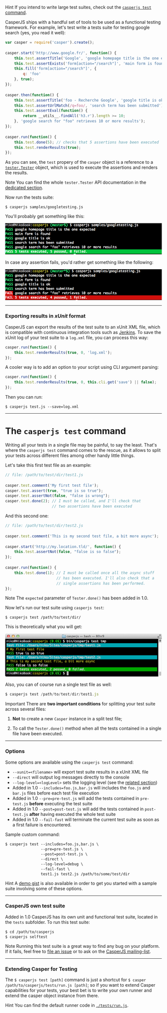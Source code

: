 <span class="label label-info">Hint</span>
If you intend to write large test suites, check out the [`casperjs test` command](#casper-test-command).

CasperJS ships with a handful set of tools to be used as a functional
testing framework. For example, let's test write a tests suite for
testing google search (yes, you read it well):

```javascript
var casper = require('casper').create();

casper.start('http://www.google.fr/', function() {
    this.test.assertTitle('Google', 'google homepage title is the one expected');
    this.test.assertExists('form[action="/search"]', 'main form is found');
    this.fill('form[action="/search"]', {
        q: 'foo'
    }, true);
});

casper.then(function() {
    this.test.assertTitle('foo - Recherche Google', 'google title is ok');
    this.test.assertUrlMatch(/q=foo/, 'search term has been submitted');
    this.test.assertEval(function() {
        return __utils__.findAll('h3.r').length >= 10;
    }, 'google search for "foo" retrieves 10 or more results');
});

casper.run(function() {
    this.test.done(5); // checks that 5 assertions have been executed
    this.test.renderResults(true);
});
```

As you can see, the `test` propery of the `casper` object is a reference to
a [`tester.Tester`](api.html#tester) object, which is used to execute the
assertions and renders the results.

<span class="label label-info">Note</span>
You can find the whole `tester.Tester` API documentation in the [dedicated section](api.html#tester).

Now run the tests suite:

```
$ casperjs samples/googletesting.js
```

You'll probably get something like this:

![capture](images/testsuiteok.png)

In case any assertion fails, you'd rather get something like the
following:

![capture](images/testsuitefail.png)

* * * * *

### Exporting results in *xUnit* format

CasperJS can export the results of the test suite to an xUnit XML file,
which is compatible with continuous integration tools such as
[Jenkins](http://jenkins-ci.org/). To save the xUnit log of your test
suite to a `log.xml` file, you can process this way:

```javascript
casper.run(function() {
    this.test.renderResults(true, 0, 'log.xml');
});
```

A cooler way is to add an option to your script using CLI argument
parsing:

```javascript
casper.run(function() {
    this.test.renderResults(true, 0, this.cli.get('save') || false);
});
```

Then you can run:

```
$ casperjs test.js --save=log.xml
```

* * * * *

<h1 id="casper-test-command">The <code>casperjs test</code> command</h1>

Writing all your tests in a single file may be painful, to say the least. That's where the
`casperjs test` command comes to the rescue, as it allows to split your tests across different
files among other handy little things.

Let's take this first test file as an example:

```javascript
// file: /path/to/test/dir/test1.js

casper.test.comment('My first test file');
casper.test.assert(true, "true is so true");
casper.test.assertNot(false, "false is wrong");
casper.test.done(2); // I must be called, and I'll check that
                     // two assertions have been executed
```

And this second one:

```javascript
// file: /path/to/test/dir/test2.js

casper.test.comment('This is my second test file, a bit more async');

casper.start('http://my.location.tld/', function() {
    this.test.assertNot(false, "false is so false");
});

casper.run(function() {
    this.test.done(1); // I must be called once all the async stuff
                       // has been executed. I'll also check that a
                       // single assertions has been performed.
});
```

<span class="label label-success">Note</span> The `expected` parameter of `Tester.done()` has been added in 1.0.

Now let's run our test suite using `casperjs test`:

```
$ casperjs test /path/to/test/dir/
```

This is theoretically what you will get:

![image](images/split-test-results.png)

Also, you can of course run a single test file as well:

```javascript
$ casperjs test /path/to/test/dir/test1.js
```

<div class="alert-message block-message">
  <p>
    <span class="label label-important">Important</span>
    There are <strong>two important conditions</strong> for splitting
    your test suite across several files:
  </p>
  <ol class="bottom">
    <li>
      <p>
        <strong>Not</strong> to create a new <code>Casper</code> instance
        in a split test file;
      </p>
    </li>
    <li>
      <p>
        To call the <code>Tester.done()</code> method when all the tests
        contained in a single file have been executed.
      </p>
    </li>
  </ol>
</div>

* * * * *

### Options

Some options are available using the `casperjs test` command:

- `--xunit=<filename>` will export test suite results in a xUnit XML file
- `--direct` will output log messages directly to the console
- `--log-level=<logLevel>` sets the logging level (see the
  [related section](logging.html))
- <span class="label label-success">Added in 1.0</span>
  `--includes=foo.js,bar.js` will includes the `foo.js` and `bar.js` files
  before each test file execution
- <span class="label label-success">Added in 1.0</span>
  `--pre=pre-test.js` will add the tests contained in `pre-test.js`
  __before__ executing the test suite
- <span class="label label-success">Added in 1.0</span>
  `--post=post-test.js` will add the tests contained in `post-test.js`
  __after__ having executed the whole test suite
- <span class="label label-success">Added in 1.0</span>
  `--fail-fast` will terminate the current test suite as soon as a first failure is encountered.

Sample custom command:

```
$ casperjs test --includes=foo.js,bar.js \
                --pre=pre-test.js \
                --post=post-test.js \
                --direct \
                --log-level=debug \
                --fail-fast \
                test1.js test2.js /path/to/some/test/dir
```

<span class="label label-success">Hint</span>
A [demo gist](https://gist.github.com/3813361) is also available in order
to get you started with a sample suite involving some of these options.

* * * * *

### CasperJS own test suite

<span class="label label-success">Added in 1.0</span>
CasperJS has its own unit and functional test suite, located in the
`tests` subfolder. To run this test suite:

```
$ cd /path/to/casperjs
$ casperjs selftest
```

<span class="label label-info">Note</span>
Running this test suite is a great way to find any bug on your platform. If it fails, feel free to
[file an issue](https://github.com/n1k0/casperjs/issues/new) or to ask on the
[CasperJS mailing-list](https://groups.google.com/forum/#!forum/casperjs).

* * * * *

### Extending Casper for Testing

The `$ casperjs test [path]` command is just a shortcut for
`$ casper /path/to/casperjs/tests/run.js [path]`; so if you want to
extend Casper capabilities for your tests, your best bet is to write
your own runner and extend the casper object instance from there.

<span class="label label-info">Hint</span> You can find the default runner code in
[`./tests/run.js`](https://github.com/n1k0/casperjs/blob/master/tests/run.js).
